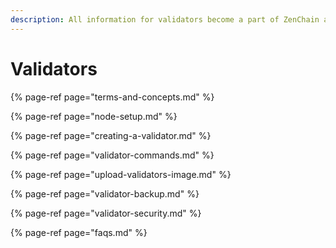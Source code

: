 ```yaml
---
description: All information for validators become a part of ZenChain and earn reward
---
```


# Validators

{% page-ref page="terms-and-concepts.md" %}

{% page-ref page="node-setup.md" %}

{% page-ref page="creating-a-validator.md" %}

{% page-ref page="validator-commands.md" %}

{% page-ref page="upload-validators-image.md" %}

{% page-ref page="validator-backup.md" %}

{% page-ref page="validator-security.md" %}

{% page-ref page="faqs.md" %}



